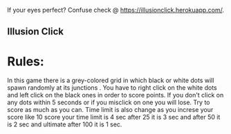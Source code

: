 If your eyes perfect? Confuse check @ https://illusionclick.herokuapp.com/.

## Illusion Click

# Rules:

In this game there is a grey-colored grid in which black or white dots will spawn randomly at its junctions . You have to right click on the white dots and left click on the black ones in order to score points. If you don't click on any dots within 5 seconds or if you misclick on one you will lose. Try to score as much as you can. Time limit is also change as you increse your score like 10 score your time limit is 4 sec after 25 it is 3 sec and after 50 it is 2 sec and ultimate after 100 it is 1 sec.
